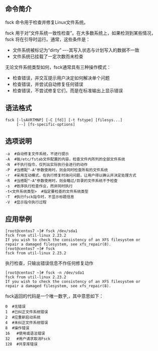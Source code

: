## 命令简介

fsck 命令用于检查并修复Linux文件系统。

fsck 用于对“文件系统一致性检查”。在大多数系统上，如果检测到某些情况，fsck 将在引导时运行。通常，这些条件是：

- 文件系统被标记为“dirty” –--其写入状态与计划写入的数据不一致
- 文件系统已挂载了一定次数而未检查

无论文件系统类型如何，fsck通常具有三种操作模式：

- 检查错误，并交互提示用户决定如何解决单个问题
- 检查错误，并尝试自动修复任何错误
- 检查错误，不尝试修复它们，而是在标准输出上显示错误

## 语法格式

```
fsck [-lsAVRTMNP] [-C [fd]] [-t fstype] [filesys...]
     [--] [fs-specific-options]
```

## 选项说明

```
-a  #自动修复文件系统，不进行提示
-A  #按/etc/fstab文件配置的内容，检查文件内所列的全部文件系统
-N  #不执行指令，仅列出实际执行会进行的动作
-P  #当搭配"-A"参数使用时，则会同时检查所有的文件系统
-r  #采用互动模式，在执行修复时询问问题，让用户得以确认并决定处理方式
-R  #当搭配"-A"参数使用时，则会略过/目录的文件系统不予检查
-s  #依序执行检查作业，而非同时执行
-t<文件系统类型>  #指定要检查的文件系统类型
-T  #执行fsck指令时，不显示标题信息
-V  #显示指令执行过程
```

## 应用举例

```
[root@centos7 ~]# fsck /dev/sda1
fsck from util-linux 2.23.2
If you wish to check the consistency of an XFS filesystem or
repair a damaged filesystem, see xfs_repair(8).
[root@centos7 ~]# fsck
fsck from util-linux 2.23.2
```

执行检查，只输出错误信息不作任何修复动作

```
[root@centos7 ~]# fsck -n /dev/sda1
fsck from util-linux 2.23.2
If you wish to check the consistency of an XFS filesystem or
repair a damaged filesystem, see xfs_repair(8).
```

fsck返回的代码是一个唯一数字,，其中意思如下：

```
0  #无错误
1  #已纠正文件系统错误
2  #应重新启动系统
4  #未纠正文件系统错误
8  #操作错误
16   #使用或语法错误
32   #用户请求取消Fsck
128  #共享库错误
```